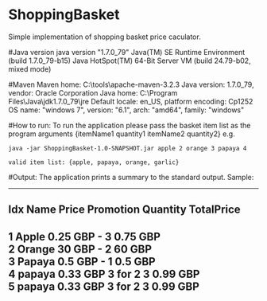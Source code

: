 # ShoppingBasket
Simple implementation of shopping basket price caculator.

#Java version
	java version "1.7.0_79"
  Java(TM) SE Runtime Environment (build 1.7.0_79-b15)
  Java HotSpot(TM) 64-Bit Server VM (build 24.79-b02, mixed mode)

#Maven
	Maven home: C:\tools\apache-maven-3.2.3
	Java version: 1.7.0_79, vendor: Oracle Corporation
	Java home: C:\Program Files\Java\jdk1.7.0_79\jre
	Default locale: en_US, platform encoding: Cp1252
	OS name: "windows 7", version: "6.1", arch: "amd64", family: "windows"

#How to run:
	To run the application please pass the basket item list as the program arguments {itemName1 quantity1 itemName2 quantity2} e.g.

	java -jar ShoppingBasket-1.0-SNAPSHOT.jar apple 2 orange 3 papaya 4
	
	valid item list: {apple, papaya, orange, garlic}


#Output:
The application prints a summary to the standard output.
Sample:

-------------------------------------------------------------------------------
Idx   Name            Price      Promotion            Quantity   TotalPrice
------------------------------------------------------------------------------

1     Apple           0.25 GBP   -                    3          0.75 GBP  
2     Orange          30 GBP     -                    2          60 GBP    
3     Papaya          0.5 GBP    -                    1          0.5 GBP   
4     papaya          0.33 GBP   3 for 2              3          0.99 GBP  
5     papaya          0.33 GBP   3 for 2              3          0.99 GBP  
------------------------------------------------------------------------------
